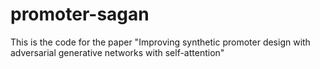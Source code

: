 # promoter-sagan
This is the code for the paper "Improving synthetic promoter design with adversarial generative networks with self-attention"
